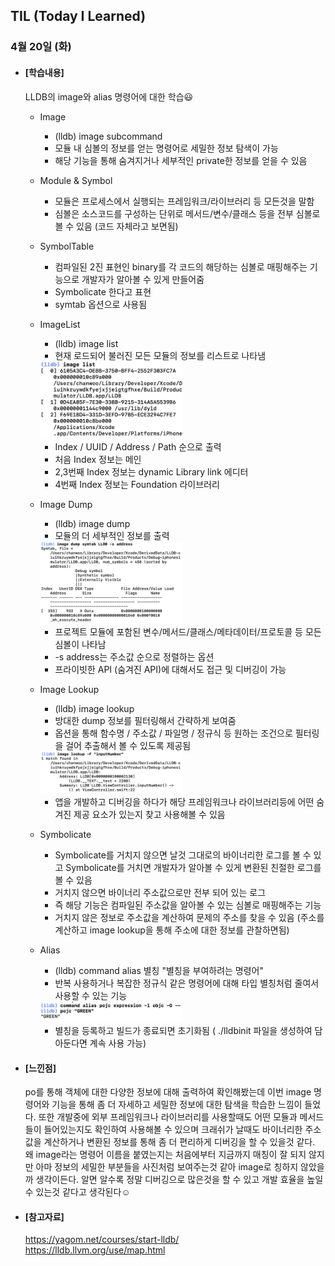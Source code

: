 ## TIL (Today I Learned)

### 4월 20일 (화)

- #### [학습내용]

  LLDB의 image와 alias 명령어에 대한 학습😃

  - Image
    - (lldb) image subcommand
    - 모듈 내 심볼의 정보를 얻는 명령어로 세밀한 정보 탐색이 가능
    - 해당 기능을 통해 숨겨지거나 세부적인 private한 정보를 얻을 수 있음

  - Module & Symbol
    - 모듈은 프로세스에서 실행되는 프레임워크/라이브러리 등 모든것을 말함
    - 심볼은 소스코드를 구성하는 단위로 메서드/변수/클래스 등을 전부 심볼로 볼 수 있음 (코드 자체라고 보면됨)

  - SymbolTable
    - 컴파일된 2진 표현인 binary를 각 코드의 해당하는 심볼로 매핑해주는 기능으로 개발자가 알아볼 수 있게 만들어줌
    - Symbolicate 한다고 표현
    - symtab 옵션으로 사용됨

  - ImageList
    - (lldb) image list
    - 현재 로드되어 불러진 모든 모듈의 정보를 리스트로 나타냄   
    <img src = "https://github.com/GREENOVER/Today-I-Learned/blob/master/Image/lldb_15.png" width="50%" height="50%">      
    
    - Index / UUID / Address / Path 순으로 출력
    - 처음 Index 정보는 메인
    - 2,3번째 Index 정보는 dynamic Library link 에디터
    - 4번째 Index 정보는 Foundation 라이브러리

  - Image Dump
    - (lldb) image dump
    - 모듈의 더 세부적인 정보를 출력   
    <img src = "https://github.com/GREENOVER/Today-I-Learned/blob/master/Image/lldb_16.png" width="50%" height="50%">      
    
    - 프로젝트 모듈에 포함된 변수/메서드/클래스/메타데이터/프로토콜 등 모든 심볼이 나타남
    - -s address는 주소값 순으로 정렬하는 옵션
    - 프라이빗한 API (숨겨진 API)에 대해서도 접근 및 디버깅이 가능

  - Image Lookup
    - (lldb) image lookup
    - 방대한 dump 정보를 필터링해서 간략하게 보여줌
    - 옵션을 통해 함수명 / 주소값 / 파일명 / 정규식 등 원하는 조건으로 필터링을 걸어 추출해서 볼 수 있도록 제공됨   
    <img src = "https://github.com/GREENOVER/Today-I-Learned/blob/master/Image/lldb_17.png" width="50%" height="50%">   
    
    - 앱을 개발하고 디버깅을 하다가 해당 프레임워크나 라이브러리등에 어떤 숨겨진 제공 요소가 있는지 찾고 사용해볼 수 있음

  - Symbolicate
    - Symbolicate를 거치지 않으면 날것 그대로의 바이너리한 로그를 볼 수 있고 Symbolicate를 거치면 개발자가 알아볼 수 있게 변환된 친절한 로그를 볼 수 있음
    - 거치지 않으면 바이너리 주소값으로만 전부 되어 있는 로그
    - 즉 해당 기능은 컴파일된 주소값을 알아볼 수 있는 심볼로 매핑해주는 기능
    - 거치지 않은 정보로 주소값을 계산하여 문제의 주소를 찾을 수 있음 (주소를 계산하고 image lookup을 통해 주소에 대한 정보를 관찰하면됨)

  - Alias
    - (lldb) command alias 별칭 "별칭을 부여하려는 명령어"
    - 반복 사용하거나 복잡한 정규식 같은 명령어에 대해 타입 별칭처럼 줄여서 사용할 수 있는 기능   
    <img src = "https://github.com/GREENOVER/Today-I-Learned/blob/master/Image/lldb_18.png" width="50%" height="50%">   
    
    - 별칭을 등록하고 빌드가 종료되면 초기화됨 ( ./lldbinit 파일을 생성하여 담아둔다면 계속 사용 가능)   
    


- #### [느낀점]
  
  po를 통해 객체에 대한 다양한 정보에 대해 출력하여 확인해봤는데 이번 image 명령어와 기능을 통해 좀 더 자세하고 세밀한 정보에 대한 탐색을 학습한 느낌이 들었다. 또한 개발중에 외부 프레임워크나 라이브러리를 사용할때도 어떤 모듈과 메서드들이 들어있는지도 확인하여 사용해볼 수 있으며 크래쉬가 날때도 바이너리한 주소값을 계산하거나 변환된 정보를 통해 좀 더 편리하게 디버깅을 할 수 있을것 같다. 왜 image라는 명령어 이름을 붙였는지는 처음에부터 지금까지 매칭이 잘 되지 않지만 아마 정보의 세밀한 부분들을 사진처럼 보여주는것 같아 image로 칭하지 않았을까 생각이든다. 알면 알수록 정말 디버깅으로 많은것을 할 수 있고 개발 효율을 높일 수 있는것 같다고 생각된다☺️      
     
  
  
- #### [참고자료]
  https://yagom.net/courses/start-lldb/   
  https://lldb.llvm.org/use/map.html

